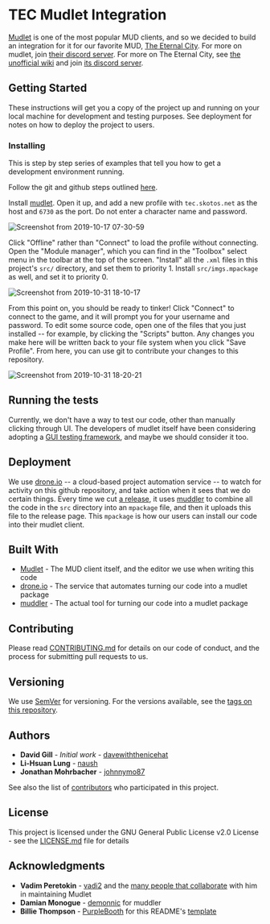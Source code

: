# TEC Mudlet Integration

[Mudlet](https://www.mudlet.org/) is one of the most popular MUD clients, and so we decided to build an integration for it for our favorite MUD, [The Eternal City](https://www.skotos.net/games/eternal-city/). For more on mudlet, join [their discord server](https://discord.gg/kuYvMQ9). For more on The Eternal City, see [the unofficial wiki](http://eternal-city.wikidot.com/) and join [its discord server](https://discord.gg/fevBA8j).

## Getting Started

These instructions will get you a copy of the project up and running on your local machine for development and testing purposes. See deployment for notes on how to deploy the project to users.

### Installing

This is step by step series of examples that tell you how to get a development environment running.

Follow the git and github steps outlined [here](./CONTRIBUTING.md#how-to-use-git-and-github).

Install [mudlet](https://www.mudlet.org/download/). Open it up, and add a new profile with `tec.skotos.net` as the host and `6730` as the port. Do not enter a character name and password.

![Screenshot from 2019-10-17 07-30-59](https://user-images.githubusercontent.com/3466499/67005268-38d67580-f0b0-11e9-9660-70ecffb995b7.png)

Click "Offline" rather than "Connect" to load the profile without connecting. Open the "Module manager", which you can find in the "Toolbox" select menu in the toolbar at the top of the screen. "Install" all the `.xml` files in this project's `src/` directory, and set them to priority 1. Install `src/imgs.mpackage` as well, and set it to priority 0.

![Screenshot from 2019-10-31 18-10-17](https://user-images.githubusercontent.com/3466499/67989620-c619de00-fc09-11e9-849f-df91d68e8c6f.png)

From this point on, you should be ready to tinker! Click "Connect" to connect to the game, and it will prompt you for your username and password. To edit some source code, open one of the files that you just installed -- for example, by clicking the "Scripts" button. Any changes you make here will be written back to your file system when you click "Save Profile". From here, you can use git to contribute your changes to this repository.

![Screenshot from 2019-10-31 18-20-21](https://user-images.githubusercontent.com/3466499/67990077-2b220380-fc0b-11e9-913d-79bee6ecc008.png)

## Running the tests

Currently, we don't have a way to test our code, other than manually clicking through UI. The developers of mudlet itself have been considering adopting a [GUI testing framework](https://www.froglogic.com/squish/), and maybe we should consider it too.

## Deployment

We use [drone.io](https://drone.io) -- a cloud-based project automation service -- to watch for activity on this github repository, and take action when it sees that we do certain things. Every time we cut [a release](https://github.com/TheEternalCitizens/mudlet-integration/releases), it uses [muddler](https://github.com/demonnic/muddler) to combine all the code in the `src` directory into an `mpackage` file, and then it uploads this file to the release page. This `mpackage` is how our users can install our code into their mudlet client.

## Built With

* [Mudlet](https://github.com/mudlet/mudlet) - The MUD client itself, and the editor we use when writing this code
* [drone.io](https://drone.io) - The service that automates turning our code into a mudlet package
* [muddler](https://github.com/demonnic/muddler) - The actual tool for turning our code into a mudlet package

## Contributing

Please read [CONTRIBUTING.md](https://github.com/TheEternalCitizens/mudlet-integration/blob/master/CONTRIBUTING.md) for details on our code of conduct, and the process for submitting pull requests to us.

## Versioning

We use [SemVer](http://semver.org/) for versioning. For the versions available, see the [tags on this repository](https://github.com/TheEternalCitizens/mudlet-integration/tags).

## Authors

* **David Gill** - *Initial work* - [davewiththenicehat](https://github.com/davewiththenicehat)
* **Li-Hsuan Lung** - [naush](https://github.com/naush)
* **Jonathan Mohrbacher** - [johnnymo87](https://github.com/johnnymo87)

See also the list of [contributors](https://github.com/TheEternalCitizens/mudlet-integration/contributors) who participated in this project.

## License

This project is licensed under the GNU General Public License v2.0 License - see the [LICENSE.md](https://github.com/TheEternalCitizens/mudlet-integration/blob/master/LICENSE.md) file for details

## Acknowledgments

* **Vadim Peretokin** - [vadi2](https://github.com/vadi2) and the [many people that collaborate](https://github.com/Mudlet/Mudlet/contributors) with him in maintaining Mudlet
* **Damian Monogue** - [demonnic](https://github.com/demonnic) for muddler
* **Billie Thompson** - [PurpleBooth](https://github.com/PurpleBooth) for this README's [template](https://gist.github.com/PurpleBooth/109311bb0361f32d87a2)
